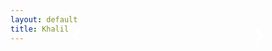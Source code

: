 ```yaml
---
layout: default
title: Khalil
---
```


<style>.media-container{position:fixed;top:0;left:0;width:100%;max-height:100%;max-width:100%;height:auto;overflow-y:auto;overflow-x:hidden;overscroll-behavior:none;scrollbar-width: none;padding-top:0;padding-bottom:160px;}.media-container::-webkit-scrollbar{display: none;} .media-container img,.media-container .media{width:100%;max-width:100%;height:auto;display:block;}.info-container{position:absolute;top:20px;left:20px;background:red;padding:10px 15px;border-radius:5px;display:none;}.info-container h2{margin-bottom:5px;font-size:22px;}.info-container p{font-size:16px;opacity:.8;}.nav-bar{position:fixed;bottom:90px;left:0;width:100%;max-width:100%;height:60px;background:transparent;display:flex;justify-content:space-around;align-items:center;padding:0;}@media screen and (min-width:45em) {.nav-bar {position: absolute;max-width:60%;top:80px;left:50%;transform: translateX(-50%);}.media-container {position: absolute;height:auto;max-height: none;}}.btn{background:transparent;border:none;padding:10px 20px;cursor:pointer;border-radius:0;}.btn svg{display:block;width:30px;color:#fff;}video{width:100%;height:auto;min-height:200px;background:#151b17;}.media .sound-icon{position:absolute;bottom:27px;right:27px;max-width:16px;height:auto;cursor:pointer;z-index:10;user-select:none;-webkit-user-select: none;}.sound-icon img {user-select: none;-webkit-user-drag: none;-webkit-user-select: none;max-width:16px;}button {touch-action: manipulation;}.play-btn,.spinner{position:absolute;top:50%;left:50%;transform:translate(-50%,-50%);z-index:5;display:none;user-select: none;-webkit-user-select: none;}.play-btn{width:100px;height:100px;border-radius:50%;background:url('https://khaliiil.com/static/media/undefined.svg') no-repeat center;background-size:contain;cursor:pointer;border: 2px solid #95a5a6;}.spinner {width: 56px;height: 56px;border-radius: 50%;border: 9px solid #4682B4;opacity:0.8;animation: spinner-bulqg1 0.8s infinite linear alternate, spinner-oaa3wk 1.6s infinite linear;margin: -30px 0 0 -30px;}@keyframes spinner-bulqg1 {0% {clip-path: polygon(50% 50%, 0 0, 50% 0%, 50% 0%, 50% 0%, 50% 0%, 50% 0%);}12.5% {clip-path: polygon(50% 50%, 0 0, 50% 0%, 100% 0%, 100% 0%, 100% 0%, 100% 0%);}25% {clip-path: polygon(50% 50%, 0 0, 50% 0%, 100% 0%, 100% 100%, 100% 100%, 100% 100%);}50% {clip-path: polygon(50% 50%, 0 0, 50% 0%, 100% 0%, 100% 100%, 50% 100%, 0% 100%);}62.5% {clip-path: polygon(50% 50%, 100% 0, 100% 0%, 100% 0%, 100% 100%, 50% 100%, 0% 100%);}75% {clip-path: polygon(50% 50%, 100% 100%, 100% 100%, 100% 100%, 100% 100%, 50% 100%, 0% 100%);}100% {clip-path: polygon(50% 50%, 50% 100%, 50% 100%, 50% 100%, 50% 100%, 50% 100%, 0% 100%);}}@keyframes spinner-oaa3wk {0% {transform: scaleY(1) rotate(0deg);}49.99% {transform: scaleY(1) rotate(135deg);}50% {transform: scaleY(-1) rotate(0deg);}100% {transform: scaleY(-1) rotate(-135deg);}}.image {pointer-events: none;margin-bottom:0;}.error-message {position: absolute;top:0;left:0;width:100%;height:100%;z-index:20;background: #151b17;font-family:Arial;display: none;}.media {position:relative;}.media-container iframe {width:100%;max-width:100%;height:300px;object-fit: none;border: none;}@media screen and (min-width:44em) {.media-container iframe {height:550px;}} </style>
<style>.footer {position: fixed;bottom: 0;left:50%;transform: translateX(-50%);width:100%;max-width: 100%;display: flex;padding:0;margin:0;align-items: center;justify-content: space-around;z-index: var(--z-index-max);}.footer a {user-select:none;-webkit-user-select:none;color: var(--text-color);padding:0;margin:0;padding-bottom: 20px;font-size:20px;text-decoration: none;letter-spacing: 1px;}@media screen and (min-width:45em) {.footer {max-width: 80%;}.footer a {font-size: 19px;}} </style>


<div class="media-container" id="media-container"></div><div class="info-container"><h2 id="media-title"></h2><p id="media-description"></p></div>
<div class="nav-bar"><button class="btn" onclick="prevMedia()"><svg viewBox="4 0 22 22" aria-hidden="true" xmlns="http://www.w3.org/2000/svg"><path fill="none" d="M18 4l-8 8 8 8" stroke="white" stroke-width="3" stroke-linejoin="miter"></path></svg></button><button class="btn" onclick="nextMedia()"><svg viewBox="-2 0 22 22" aria-hidden="true" xmlns="http://www.w3.org/2000/svg"><path fill="none" d="M6 4l8 8-8 8" stroke="white" stroke-width="3" stroke-linejoin="miter"></path></svg></button></div>
    



<script>
    const mediaItems = [
        {"type": "video", "src": "https://raw.githubusercontent.com/Khalil2000web/Media/main/germany-media/IMG_6443.mov", "poster": "", "alt": "Video", "title": "RENAISSANCE FILM 2024", "id": "video:202435gccf_RENAISSANCE_FILM", "description": "Me at the RENAISSANCE FILM BY BEYONCÉ 2023", "class": null, "target": null},
        {"type": "image", "src": "https://raw.githubusercontent.com/Khalil2000web/Media/main/germany-media/IMG_9255.jpeg", "title": "image:2024_GERMANY_012_", "description": "", "alt": "Image", "class": "image", "target": null},
        {"type": "image", "src": "https://raw.githubusercontent.com/Khalil2000web/Media/main/germany-media/photo-output.jpeg", "title": "image:2024_GERMANY_013_", "description": "", "alt": "Image", "class": "image", "target": null},
        {"type": "image", "src": "https://raw.githubusercontent.com/Khalil2000web/Media/main/germany-media/IMG_6497.jpeg", "title": "image:2024_GERMANY_014_", "description": "", "alt": "Image", "class": "image", "target": null},
        {"type": "image", "src": "https://raw.githubusercontent.com/Khalil2000web/Media/main/germany-media/IMG_6493.jpeg", "title": "image:2024_GERMANY_015_", "description": "", "alt": "Image", "class": "image", "target": null}
    ];

    let currentIndex = getIndexFromURL();

function getIndexFromURL() {
  const params = new URLSearchParams(window.location.search);
  const index = parseInt(params.get('media'), 10);

  return isNaN(index) ? 0 : Math.max(0, Math.min(index, mediaItems.length - 1));
}

    function updateMedia() {
        const e = document.getElementById("media-container");
        e.innerHTML = "";

        const t = mediaItems[currentIndex];

        if (t.type === "image") {
            const a = document.createElement("img");
            a.src = t.src;
            a.alt = t.alt;
            a.className = t.class || "";
            a.style.pointerEvents = "none";

            if (t.target) {
                const link = document.createElement("a");
                link.href = t.target;
                link.target = "_blank";
                link.appendChild(a);
                e.appendChild(link);
            } else {
                e.appendChild(a);
            }
        } else if (t.type === "video") {
            const a = document.createElement("div");
            a.className = "media " + (t.class || "");
            a.innerHTML = `
                <video src="${t.src}" poster="${t.poster}" loop autoplay muted playsinline></video>
                <img src="https://khaliiil.com/static/media/icon-mute.svg" style="max-width:16px" class="sound-icon sound-off-icon">
                <img src="https://khaliiil.com/static/media/icon-volume.svg" style="display:none;max-width:16px;" class="sound-icon sound-on-icon">
                <div class="play-btn"></div>
                <div class="spinner" style="display:block;"></div>
                <div class="error-message" style="display:none;flex-direction:column;gap:20px;padding:20px;">
                    <h2 style="font-size:20px;font-family:Arial;">VIDEO COULD NOT LOAD</h2>
                    <span style="font-size:12px;font-family:Arial;color:#ccc;">The video is unavailable. This may be due to a network issue, an unsupported format, or missing permissions.<br><br>VIDEO ID: ${t.id}.</span>
                    <button style="cursor:pointer;max-width:150px;font-family:arial;font-weight:900;margin:0 auto;" class="retry-btn">Try Again</button>
                </div>`;

            if (t.target) {
                a.style.cursor = "pointer";
                a.addEventListener("click", () => {
                    window.open(t.target, "_blank");
                });
            }

            e.appendChild(a);
            setupVideoPlayer();
        }

        updateButtons();
    }

    function setupVideoPlayer() {
        document.querySelectorAll(".media").forEach(e => {
            const t = e.querySelector("video");
            const a = e.querySelector(".sound-off-icon");
            const n = e.querySelector(".sound-on-icon");
            const o = e.querySelector(".play-btn");
            const r = e.querySelector(".spinner");
            const l = e.querySelector(".error-message");
            const c = e.querySelector(".retry-btn");

            r.style.display = "block";
            t.muted = true;

            a.addEventListener("click", e => {
                e.stopPropagation();
                t.muted = false;
                a.style.display = "none";
                n.style.display = "block";
            });

            n.addEventListener("click", e => {
                e.stopPropagation();
                t.muted = true;
                a.style.display = "block";
                n.style.display = "none";
            });

            t.addEventListener("play", () => {
                o.style.display = "none";
                r.style.display = "none";
            });

            t.addEventListener("pause", () => {
                o.style.display = "block";
            });

            o.addEventListener("click", e => {
                e.stopPropagation();
                t.paused ? t.play() : t.pause();
            });

            t.addEventListener("waiting", () => {
                r.style.display = "block";
            });

            t.addEventListener("playing", () => {
                r.style.display = "none";
            });

            let d;
            t.addEventListener("timeupdate", () => {
                clearTimeout(d);
                r.style.display = "none";
                d = setTimeout(() => {
                    if (!t.paused) {
                        r.style.display = "block";
                    }
                }, 1000);
            });

            t.addEventListener("error", () => {
                r.style.display = "none";
                l.style.display = "flex";
            });

            c.addEventListener("click", e => {
                e.stopPropagation();
                l.style.display = "none";
                r.style.display = "block";
                t.load();
                t.play();
            });
        });
    }

    function updateButtons() {
        const e = document.getElementById("prev-btn");
        const t = document.getElementById("next-btn");

        if (e && t) {
            e.style.pointerEvents = currentIndex === 0 ? "none" : "auto";
            e.style.opacity = currentIndex === 0 ? ".5" : "1";
            t.style.pointerEvents = currentIndex === mediaItems.length - 1 ? "none" : "auto";
            t.style.opacity = currentIndex === mediaItems.length - 1 ? ".5" : "1";
        }
    }

    function nextMedia() {
        if (currentIndex < mediaItems.length - 1) {
            currentIndex++;
            reloadIframeIfNeeded();
            updateMedia();
        }
    }

    function prevMedia() {
        if (currentIndex > 0) {
            currentIndex--;
            reloadIframeIfNeeded();
            updateMedia();
        }
    }

    function reloadIframeIfNeeded() {
        const e = mediaItems[currentIndex];
        if (e.type === "iframe") {
            e.src = e.src;
        }
    }

    document.addEventListener("DOMContentLoaded", () => {
        updateMedia();
        updateButtons();
    });
</script>

<script>document.addEventListener("copy",e=>{const s=window.getSelection();if(!s.rangeCount)return;const r=s.getRangeAt(0),i=r.commonAncestorContainer.querySelector?.("img");if(i){e.preventDefault();e.clipboardData.setData("text/plain",i.alt||"Image cannot be copied");}});</script>